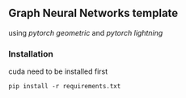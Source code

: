 ## Graph Neural Networks template
using *pytorch geometric* and *pytorch lightning*

### Installation
cuda need to be installed first
```
pip install -r requirements.txt
```

